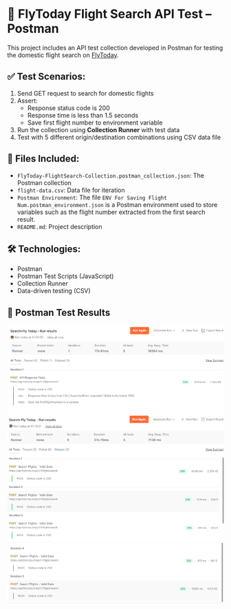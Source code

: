 # 🧪 FlyToday Flight Search API Test – Postman

This project includes an API test collection developed in Postman for testing the domestic flight search on [FlyToday](https://www.flytoday.ir/).

## ✅ Test Scenarios:

1. Send GET request to search for domestic flights
2. Assert:
   - Response status code is 200
   - Response time is less than 1.5 seconds
   - Save first flight number to environment variable
3. Run the collection using **Collection Runner** with test data
4. Test with 5 different origin/destination combinations using CSV data file

## 📂 Files Included:
- `FlyToday-FlightSearch-Collection.postman_collection.json`: The Postman collection
- `flight-data.csv`: Data file for iteration
- `Postman Environment`: The file `ENV For Saving Flight Num.postman_environment.json` is a Postman environment used to store variables such as the flight number extracted from the first search result.  
- `README.md`: Project description

## 🛠 Technologies:
- Postman
- Postman Test Scripts (JavaScript)
- Collection Runner
- Data-driven testing (CSV)
  
## 📸 Postman Test Results
![Assertions](result.png)
![Iterations 1–3](result1.png)
![Iterations 4–5](result2.png)

